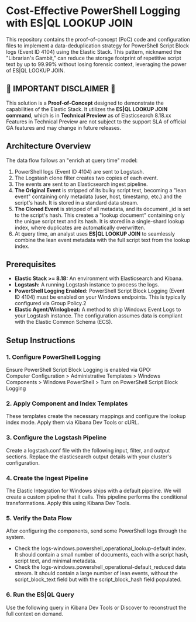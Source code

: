 
# **Cost-Effective PowerShell Logging with ES|QL LOOKUP JOIN**

This repository contains the proof-of-concept (PoC) code and configuration files to implement a data-deduplication strategy for PowerShell Script Block logs (Event ID 4104) using the Elastic Stack. This pattern, nicknamed the "Librarian's Gambit," can reduce the storage footprint of repetitive script text by up to 99.99% without losing forensic context, leveraging the power of ES|QL LOOKUP JOIN.

## **🚨 IMPORTANT DISCLAIMER 🚨**

This solution is a **Proof-of-Concept** designed to demonstrate the capabilities of the Elastic Stack. It utilizes the **ES|QL LOOKUP JOIN command**, which is in **Technical Preview** as of Elasticsearch 8.18.xx Features in Technical Preview are not subject to the support SLA of official GA features and may change in future releases.

## **Architecture Overview**

The data flow follows an "enrich at query time" model:

1. PowerShell logs (Event ID 4104) are sent to Logstash.  
2. The Logstash clone filter creates two copies of each event.  
3. The events are sent to an Elasticsearch ingest pipeline.  
4. **The Original Event** is stripped of its bulky script text, becoming a "lean event" containing only metadata (user, host, timestamp, etc.) and the script's hash. It is stored in a standard data stream.  
5. **The Cloned Event** is stripped of all metadata, and its document _id is set to the script's hash. This creates a "lookup document" containing only the unique script text and its hash. It is stored in a single-shard lookup index, where duplicates are automatically overwritten.  
6. At query time, an analyst uses **ES|QL LOOKUP JOIN** to seamlessly combine the lean event metadata with the full script text from the lookup index.

## **Prerequisites**

* **Elastic Stack >= 8.18:** An environment with Elasticsearch and Kibana.  
* **Logstash:** A running Logstash instance to process the logs.  
* **PowerShell Logging Enabled:** PowerShell Script Block Logging (Event ID 4104) must be enabled on your Windows endpoints. This is typically configured via Group Policy.2  
* **Elastic Agent/Winlogbeat:** A method to ship Windows Event Logs to your Logstash instance. The configuration assumes data is compliant with the Elastic Common Schema (ECS).

## **Setup Instructions**

### **1. Configure PowerShell Logging**

Ensure PowerShell Script Block Logging is enabled via GPO:  
Computer Configuration > Administrative Templates > Windows Components > Windows PowerShell > Turn on PowerShell Script Block Logging

### **2. Apply Component and Index Templates**

These templates create the necessary mappings and configure the lookup index mode. Apply them via Kibana Dev Tools or cURL.


### **3. Configure the Logstash Pipeline**

Create a logstash.conf file with the following input, filter, and output sections. Replace the elasticsearch output details with your cluster's configuration.



### **4. Create the Ingest Pipeline**

The Elastic Integration for Windows ships with a default pipeline. We will create a custom pipeline that it calls. This pipeline performs the conditional transformations. Apply this using Kibana Dev Tools.



### **5. Verify the Data Flow**

After configuring the components, send some PowerShell logs through the system.

* Check the logs-windows.powershell_operational_lookup-default index. It should contain a small number of documents, each with a script hash, script text, and minimal metadata.  
* Check the logs-windows.powershell_operational-default_reduced data stream. It should contain a large number of lean events, without the script_block_text field but with the script_block_hash field populated.

### **6. Run the ES|QL Query**

Use the following query in Kibana Dev Tools or Discover to reconstruct the full context on demand.
